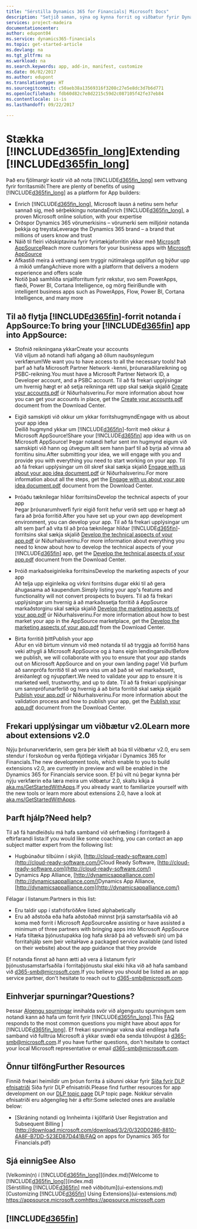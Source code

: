 ```yaml
---
title: "Sérstilla Dynamics 365 for Financials| Microsoft Docs"
description: "Setjið saman, sýna og kynna forrit og viðbætur fyrir Dynamics 365 for Financials"
services: project-madeira
documentationcenter: 
author: edupont04
ms.service: dynamics365-financials
ms.topic: get-started-article
ms.devlang: na
ms.tgt_pltfrm: na
ms.workload: na
ms.search.keywords: app, add-in, manifest, customize
ms.date: 06/02/2017
ms.author: edupont
ms.translationtype: HT
ms.sourcegitcommit: c50aeb38a13569316f3208c27e5e8dc3d7b6d771
ms.openlocfilehash: fdb60d82c7e8d2215c59d2c087105f42fe37eb84
ms.contentlocale: is-is
ms.lasthandoff: 09/22/2017

---
```

# <a name="extending-included365finlongincludesd365finlongmdmd"></a><span data-ttu-id="71863-103">Stækka [!INCLUDE[d365fin_long](includes/d365fin_long_md.md)]</span><span class="sxs-lookup"><span data-stu-id="71863-103">Extending [!INCLUDE[d365fin_long](includes/d365fin_long_md.md)]</span></span>
<span data-ttu-id="71863-104">Það eru fjölmargir kostir við að nota [!INCLUDE[d365fin_long](includes/d365fin_long_md.md)] sem vettvang fyrir forritasmiði:</span><span class="sxs-lookup"><span data-stu-id="71863-104">There are plenty of benefits of using [!INCLUDE[d365fin_long](includes/d365fin_long_md.md)] as a platform for App builders:</span></span>

* <span data-ttu-id="71863-105">Enrich [!INCLUDE[d365fin_long](includes/d365fin_long_md.md)], Microsoft lausn á netinu sem hefur sannað sig, með sérþekkingu notanda</span><span class="sxs-lookup"><span data-stu-id="71863-105">Enrich [!INCLUDE[d365fin_long](includes/d365fin_long_md.md)], a proven Microsoft online solution, with your expertise</span></span>  
* <span data-ttu-id="71863-106">Orðspor Dynamics 365 vörumerkisins – vörumerki sem milljónir notanda þekkja og treysta</span><span class="sxs-lookup"><span data-stu-id="71863-106">Leverage the Dynamics 365 brand – a brand that millions of users know and trust</span></span>  
* <span data-ttu-id="71863-107">Náið til fleiri viðskiptavina fyrir fyrirtækjaforritin ykkar með [Microsoft AppSource](https://appsource.microsoft.com/)</span><span class="sxs-lookup"><span data-stu-id="71863-107">Reach more customers for your business apps with [Microsoft AppSource](https://appsource.microsoft.com/)</span></span>  
* <span data-ttu-id="71863-108">Afkastið meira á vettvangi sem tryggir nútímalega upplifun og býður upp á mikið umfang</span><span class="sxs-lookup"><span data-stu-id="71863-108">Achieve more with a platform that delivers a modern experience and offers scale</span></span>  
* <span data-ttu-id="71863-109">Notið það samhliða snjallforritum fyrir rekstur, svo sem PowerApps, flæði, Power BI, Cortana Intelligence, og mörg fleiri</span><span class="sxs-lookup"><span data-stu-id="71863-109">Bundle with intelligent business apps such as PowerApps, Flow, Power BI, Cortana Intelligence, and many more</span></span>  

## <a name="to-bring-your-included365finincludesd365finmdmd-app-into-appsource"></a><span data-ttu-id="71863-110">Til að flytja [!INCLUDE[d365fin](includes/d365fin_md.md)]-forrit notanda í AppSource:</span><span class="sxs-lookup"><span data-stu-id="71863-110">To bring your [!INCLUDE[d365fin](includes/d365fin_md.md)] app into AppSource:</span></span>
+ <span data-ttu-id="71863-111">Stofnið reikningana ykkar</span><span class="sxs-lookup"><span data-stu-id="71863-111">Create your accounts</span></span>  
<span data-ttu-id="71863-112">Við viljum að notandi hafi aðgang að öllum nauðsynlegum verkfærum!</span><span class="sxs-lookup"><span data-stu-id="71863-112">We want you to have access to all the necessary tools!</span></span> <span data-ttu-id="71863-113">Það þarf að hafa Microsoft Partner Network -kenni, þróunaraðilareikning og PSBC-reikning.</span><span class="sxs-lookup"><span data-stu-id="71863-113">You must have a Microsoft Partner Network ID, a Developer account, and a PSBC account.</span></span>
<span data-ttu-id="71863-114">Til að fá frekari upplýsingar um hvernig hægt er að setja reikninga rétt upp skal sækja skjalið [Create your accounts.pdf](https://go.microsoft.com/fwlink/?linkid=841514) úr Niðurhalsverinu.</span><span class="sxs-lookup"><span data-stu-id="71863-114">For more information about how you can get your accounts in place, get the [Create your accounts.pdf](https://go.microsoft.com/fwlink/?linkid=841514) document from the Download Center.</span></span>

+ <span data-ttu-id="71863-115">Eigið samskipti við okkur um ykkar forritshugmynd</span><span class="sxs-lookup"><span data-stu-id="71863-115">Engage with us about your app idea</span></span>  
<span data-ttu-id="71863-116">Deilið hugmynd ykkar um [!INCLUDE[d365fin](includes/d365fin_md.md)]-forrit með okkur á Microsoft AppSource!</span><span class="sxs-lookup"><span data-stu-id="71863-116">Share your [!INCLUDE[d365fin](includes/d365fin_md.md)] app idea with us on Microsoft AppSource!</span></span> <span data-ttu-id="71863-117">Þegar notandi hefur sent inn hugmynd eigum við samskipti við hann og útvegum allt sem hann þarf til að byrja að vinna að forritinu sínu.</span><span class="sxs-lookup"><span data-stu-id="71863-117">After submitting your idea, we will engage with you and provide you with everything you need to start working on your app.</span></span>
<span data-ttu-id="71863-118">Til að fá frekari upplýsingar um öll skref skal sækja skjalið [Engage with us about your app idea document.pdf](https://go.microsoft.com/fwlink/?linkid=841515) úr Niðurhalsverinu.</span><span class="sxs-lookup"><span data-stu-id="71863-118">For more information about all the steps, get the [Engage with us about your app idea document.pdf](https://go.microsoft.com/fwlink/?linkid=841515) document from the Download Center.</span></span>

+ <span data-ttu-id="71863-119">Þróaðu tæknilegar hliðar forritsins</span><span class="sxs-lookup"><span data-stu-id="71863-119">Develop the technical aspects of your app</span></span>    
<span data-ttu-id="71863-120">Þegar þróunarumhverfi fyrir eigið forrit hefur verið sett upp er hægt að fara að þróa forritið.</span><span class="sxs-lookup"><span data-stu-id="71863-120">After you have set up your own app development environment, you can develop your app.</span></span>
<span data-ttu-id="71863-121">Til að fá frekari upplýsingar um allt sem þarf að vita til að þróa tæknilegar hliðar  [!INCLUDE[d365fin](includes/d365fin_md.md)]-forritsins skal sækja skjalið [Develop the technical aspects of your app.pdf](https://go.microsoft.com/fwlink/?linkid=841516) úr Niðurhalsverinu.</span><span class="sxs-lookup"><span data-stu-id="71863-121">For more information about everything you need to know about how to develop the technical aspects of your [!INCLUDE[d365fin](includes/d365fin_md.md)] app, get the [Develop the technical aspects of your app.pdf](https://go.microsoft.com/fwlink/?linkid=841516) document from the Download Center.</span></span>

+ <span data-ttu-id="71863-122">Þróið markaðseiginleika forritsins</span><span class="sxs-lookup"><span data-stu-id="71863-122">Develop the marketing aspects of your app</span></span>  
<span data-ttu-id="71863-123">Að telja upp eiginleika og virkni forritsins dugar ekki til að gera áhugasama að kaupendum.</span><span class="sxs-lookup"><span data-stu-id="71863-123">Simply listing your app's features and functionality will not convert prospects to buyers.</span></span> <span data-ttu-id="71863-124">Til að fá frekari upplýsingar um hvernig á að markaðssetja forritið á AppSource markaðstorginu skal sækja skjalið [Develop the marketing aspects of your app.pdf](https://go.microsoft.com/fwlink/?linkid=841518) úr Niðurhalsverinu.</span><span class="sxs-lookup"><span data-stu-id="71863-124">For more information about how to best market your app in the AppSource marketplace, get the [Develop the marketing aspects of your app.pdf](https://go.microsoft.com/fwlink/?linkid=841518) from the Download Center.</span></span>

+ <span data-ttu-id="71863-125">Birta forritið þitt</span><span class="sxs-lookup"><span data-stu-id="71863-125">Publish your app</span></span>  
<span data-ttu-id="71863-126">Áður en við birtum vinnum við með notanda til að tryggja að forritið hans veki athygli á Microsoft AppSource og á hans eigin lendingarsíðu!</span><span class="sxs-lookup"><span data-stu-id="71863-126">Before we publish, we will collaborate with you to ensure that your app stands out on Microsoft AppSource and on your own landing page!</span></span> <span data-ttu-id="71863-127">Við þurfum að sannprófa forritið til að vera viss um að það sé vel markaðssett, áreiðanlegt og nýuppfært.</span><span class="sxs-lookup"><span data-stu-id="71863-127">We need to validate your app to ensure it is marketed well, trustworthy, and up to date.</span></span>
<span data-ttu-id="71863-128">Til að fá frekari upplýsingar um sannprófunarferlið og hvernig á að birta forritið skal sækja skjalið [Publish your app.pdf](https://go.microsoft.com/fwlink/?linkid=841517) úr Niðurhalsverinu.</span><span class="sxs-lookup"><span data-stu-id="71863-128">For more information about the validation process and how to publish your app, get the [Publish your app.pdf](https://go.microsoft.com/fwlink/?linkid=841517) document from the Download Center.</span></span>

## <a name="learn-more-about-extensions-v20"></a><span data-ttu-id="71863-129">Frekari upplýsingar um viðbætur v2.0</span><span class="sxs-lookup"><span data-stu-id="71863-129">Learn more about extensions v2.0</span></span>
<span data-ttu-id="71863-130">Nýju þróunarverkfærin, sem gera þér kleift að búa til viðbætur v2.0, eru sem stendur í forskoðun og verða fljótlega virkjaðar í Dynamics 365 for Financials.</span><span class="sxs-lookup"><span data-stu-id="71863-130">The new development tools, which enable to you to build extensions v2.0, are currently in preview and will be enabled in the Dynamics 365 for Financials service soon.</span></span> <span data-ttu-id="71863-131">Ef þú vilt nú þegar kynna þér nýju verkfærin eða læra meira um viðbætur 2.0, skaltu kíkja á [aka.ms/GetStartedWithApps](http://aka.ms/GetStartedWithApps).</span><span class="sxs-lookup"><span data-stu-id="71863-131">If you already want to familiarize yourself with the new tools or learn more about extensions 2.0, have a look at [aka.ms/GetStartedWithApps](http://aka.ms/GetStartedWithApps).</span></span>  

## <a name="need-help"></a><span data-ttu-id="71863-132">Þarft hjálp?</span><span class="sxs-lookup"><span data-stu-id="71863-132">Need help?</span></span>
<span data-ttu-id="71863-133">Til að fá handleiðslu má hafa samband við sérfræðing í forritagerð á eftirfarandi lista:</span><span class="sxs-lookup"><span data-stu-id="71863-133">If you would like some coaching, you can contact an app subject matter expert from the following list:</span></span>

* <span data-ttu-id="71863-134">Hugbúnaður tilbúinn í skýið, [http://cloud-ready-software.com](http://cloud-ready-software.com/)</span><span class="sxs-lookup"><span data-stu-id="71863-134">Cloud Ready Software, [http://cloud-ready-software.com](http://cloud-ready-software.com/)</span></span>  
* <span data-ttu-id="71863-135">Dynamics App Alliance, [http://dynamicsappalliance.com](http://dynamicsappalliance.com/)</span><span class="sxs-lookup"><span data-stu-id="71863-135">Dynamics App Alliance, [http://dynamicsappalliance.com](http://dynamicsappalliance.com/)</span></span>

<span data-ttu-id="71863-136">Félagar í listanum:</span><span class="sxs-lookup"><span data-stu-id="71863-136">Partners in this list:</span></span>

* <span data-ttu-id="71863-137">Eru taldir upp í stafrófsröð</span><span class="sxs-lookup"><span data-stu-id="71863-137">Are listed alphabetically</span></span>  
* <span data-ttu-id="71863-138">Eru að aðstoða eða hafa aðstoðað minnst þrjá samstarfsaðila við að koma með forrit í Microsoft AppSource</span><span class="sxs-lookup"><span data-stu-id="71863-138">Are assisting or have assisted a minimum of three partners with bringing apps into Microsoft AppSource</span></span>  
* <span data-ttu-id="71863-139">Hafa tiltæka þjónustupakka (og hafa skráð þá að vefsvæði sín) um þá forritahjálp sem þeir veita</span><span class="sxs-lookup"><span data-stu-id="71863-139">Have a packaged service available (and listed on their website) about the app guidance that they provide</span></span>  

<span data-ttu-id="71863-140">Ef notanda finnst að hann ætti að vera á listanum fyrir þjónustusamstarfsaðila í forritaþjónustu skal ekki hika við að hafa samband við [d365-smb@microsoft.com](mailto:d365-smb@microsoft.com).</span><span class="sxs-lookup"><span data-stu-id="71863-140">If you believe you should be listed as an app service partner, don't hesitate to reach out to [d365-smb@microsoft.com](mailto:d365-smb@microsoft.com).</span></span>

## <a name="questions"></a><span data-ttu-id="71863-141">Einhverjar spurningar?</span><span class="sxs-lookup"><span data-stu-id="71863-141">Questions?</span></span>
<span data-ttu-id="71863-142">Þessar [Algengu spurningar](https://go.microsoft.com/fwlink/?linkid=841520) innihalda svör við algengustu spurningum sem notandi kann að hafa um forrit fyrir [!INCLUDE[d365fin_long](includes/d365fin_long_md.md)].</span><span class="sxs-lookup"><span data-stu-id="71863-142">This [FAQ](https://go.microsoft.com/fwlink/?linkid=841520) responds to the most common questions you might have about apps for [!INCLUDE[d365fin_long](includes/d365fin_long_md.md)].</span></span> <span data-ttu-id="71863-143">Ef frekari spurningar vakna skal endilega hafa samband við fulltrúa Microsoft á ykkar svæði eða senda tölvupóst á [d365-smb@microsoft.com](mailto:d365-smb@microsoft.com).</span><span class="sxs-lookup"><span data-stu-id="71863-143">If you have further questions, don't hesitate to contact your local Microsoft representative or email [d365-smb@microsoft.com](mailto:d365-smb@microsoft.com).</span></span>

## <a name="further-resources"></a><span data-ttu-id="71863-144">Önnur tilföng</span><span class="sxs-lookup"><span data-stu-id="71863-144">Further Resources</span></span>
<span data-ttu-id="71863-145">Finnið frekari heimildir um þróun forrita á síðunni okkar fyrir [Síða fyrir DLP efnisatriði](https://mbspartner.microsoft.com/BFI/Topic/76) Síða fyrir DLP efnisatriði.</span><span class="sxs-lookup"><span data-stu-id="71863-145">Please find further resources for app development on our [DLP topic page](https://mbspartner.microsoft.com/BFI/Topic/76) DLP topic page.</span></span> <span data-ttu-id="71863-146">Nokkur sérvalin efnisatriði eru aðgengileg hér á eftir:</span><span class="sxs-lookup"><span data-stu-id="71863-146">Some selected ones are available below:</span></span>
-   [<span data-ttu-id="71863-147">Skráning notandi og Innheimta í kjölfarið </span><span class="sxs-lookup"><span data-stu-id="71863-147">User Registration and Subsequent Billing </span></span>](http://download.microsoft.com/download/3/2/0/320D0286-8810-4A8F-B7DD-523ED87D441B/FAQ on apps for Dynamics 365 for Financials.pdf)



## <a name="see-also"></a><span data-ttu-id="71863-148">Sjá einnig</span><span class="sxs-lookup"><span data-stu-id="71863-148">See Also</span></span>
<span data-ttu-id="71863-149">[Velkomin(n) í [!INCLUDE[d365fin_long](includes/d365fin_long_md.md)]](index.md)</span><span class="sxs-lookup"><span data-stu-id="71863-149">[Welcome to [!INCLUDE[d365fin_long](includes/d365fin_long_md.md)]](index.md)</span></span>  
<span data-ttu-id="71863-150">[Sérstilling [!INCLUDE[d365fin](includes/d365fin_md.md)] með viðbótum](ui-extensions.md)</span><span class="sxs-lookup"><span data-stu-id="71863-150">[Customizing [!INCLUDE[d365fin](includes/d365fin_md.md)] Using Extensions](ui-extensions.md)</span></span>  
[<span data-ttu-id="71863-151">https://appsource.microsoft.com</span><span class="sxs-lookup"><span data-stu-id="71863-151">https://appsource.microsoft.com</span></span>](https://appsource.microsoft.com/en-us/marketplace/apps?product=dynamics-365-for-financials&page=1)  

## [!INCLUDE[d365fin](includes/free_trial_md.md)]
